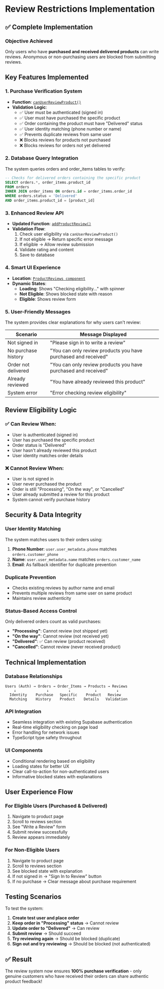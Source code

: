 # Review Restrictions Implementation

## ✅ Complete Implementation

### **Objective Achieved**
Only users who have **purchased and received delivered products** can write reviews. Anonymous or non-purchasing users are blocked from submitting reviews.

## **Key Features Implemented**

### 1. **Purchase Verification System**
- **Function**: [`canUserReviewProduct()`](file://c:\Coding\e-com\Lade-Studio\src\lib\api\reviews.ts#L10-L90)
- **Validation Logic**:
  - ✅ User must be authenticated (signed in)
  - ✅ User must have purchased the specific product
  - ✅ Order containing the product must have "Delivered" status
  - ✅ User identity matching (phone number or name)
  - ✅ Prevents duplicate reviews from same user
  - ❌ Blocks reviews for products not purchased
  - ❌ Blocks reviews for orders not yet delivered

### 2. **Database Query Integration**
The system queries orders and order_items tables to verify:
```sql
-- Checks for delivered orders containing the specific product
SELECT orders.*, order_items.product_id 
FROM orders 
INNER JOIN order_items ON orders.id = order_items.order_id 
WHERE orders.status = 'Delivered' 
AND order_items.product_id = [product_id]
```

### 3. **Enhanced Review API**
- **Updated Function**: [`addProductReview()`](file://c:\Coding\e-com\Lade-Studio\src\lib\api\reviews.ts#L95-L140)
- **Validation Flow**:
  1. Check user eligibility via `canUserReviewProduct()`
  2. If not eligible → Return specific error message
  3. If eligible → Allow review submission
  4. Validate rating and content
  5. Save to database

### 4. **Smart UI Experience**
- **Location**: [`ProductReviews component`](file://c:\Coding\e-com\Lade-Studio\src\app\product\[slug]\page.tsx#L55-L250)
- **Dynamic States**:
  - **Loading**: Shows "Checking eligibility..." with spinner
  - **Not Eligible**: Shows blocked state with reason
  - **Eligible**: Shows review form

### 5. **User-Friendly Messages**
The system provides clear explanations for why users can't review:

| Scenario | Message Displayed |
|----------|------------------|
| Not signed in | "Please sign in to write a review" |
| No purchase history | "You can only review products you have purchased and received" |
| Order not delivered | "You can only review products you have purchased and received" |
| Already reviewed | "You have already reviewed this product" |
| System error | "Error checking review eligibility" |

## **Review Eligibility Logic**

### ✅ **Can Review When:**
- User is authenticated (signed in)
- User has purchased the specific product
- Order status is "Delivered" 
- User hasn't already reviewed this product
- User identity matches order details

### ❌ **Cannot Review When:**
- User is not signed in
- User never purchased the product
- Order is still "Processing", "On the way", or "Cancelled"
- User already submitted a review for this product
- System cannot verify purchase history

## **Security & Data Integrity**

### **User Identity Matching**
The system matches users to their orders using:
1. **Phone Number**: `user.user_metadata.phone` matches `orders.customer_phone`
2. **Name**: `user.user_metadata.name` matches `orders.customer_name`
3. **Email**: As fallback identifier for duplicate prevention

### **Duplicate Prevention**
- Checks existing reviews by author name and email
- Prevents multiple reviews from same user on same product
- Maintains review authenticity

### **Status-Based Access Control**
Only delivered orders count as valid purchases:
- **"Processing"**: Cannot review (not shipped yet)
- **"On the way"**: Cannot review (not received yet)  
- **"Delivered"**: ✅ Can review (product received)
- **"Cancelled"**: Cannot review (never received product)

## **Technical Implementation**

### **Database Relationships**
```
Users (Auth) → Orders → Order_Items → Products → Reviews
    ↓              ↓         ↓           ↓         ↓
  Identity    Purchase   Specific    Product   Review
  Matching    History    Product    Details   Validation
```

### **API Integration**
- Seamless integration with existing Supabase authentication
- Real-time eligibility checking on page load
- Error handling for network issues
- TypeScript type safety throughout

### **UI Components**
- Conditional rendering based on eligibility
- Loading states for better UX
- Clear call-to-action for non-authenticated users
- Informative blocked states with explanations

## **User Experience Flow**

### **For Eligible Users (Purchased & Delivered)**
1. Navigate to product page
2. Scroll to reviews section
3. See "Write a Review" form
4. Submit review successfully
5. Review appears immediately

### **For Non-Eligible Users**
1. Navigate to product page
2. Scroll to reviews section  
3. See blocked state with explanation
4. If not signed in → "Sign In to Review" button
5. If no purchase → Clear message about purchase requirement

## **Testing Scenarios**

To test the system:

1. **Create test user and place order**
2. **Keep order in "Processing" status** → Cannot review
3. **Update order to "Delivered"** → Can review
4. **Submit review** → Should succeed
5. **Try reviewing again** → Should be blocked (duplicate)
6. **Sign out and try reviewing** → Should be blocked (not authenticated)

## ✅ **Result**
The review system now ensures **100% purchase verification** - only genuine customers who have received their orders can share authentic product feedback!